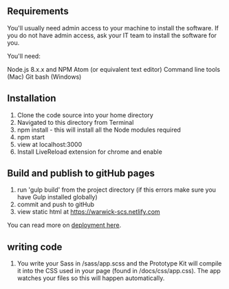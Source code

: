 ## Requirements

You'll usually need admin access to your machine to install the software. If you do not have admin access, ask your IT team to install the software for you.

You'll need:

Node.js 8.x.x and NPM
Atom (or equivalent text editor)
Command line tools (Mac)
Git bash (Windows)


## Installation

1. Clone the code source into your home directory
2. Navigated to this directory from Terminal
3. npm install - this will install all the Node modules required
4. npm start
5. view at localhost:3000
6. Install LiveReload extension for chrome and enable

## Build and publish to gitHub pages

1. run 'gulp build' from the project directory (if this errors make sure you have Gulp installed globally)
2. commit and push to gitHub
3. view static html at https://warwick-scs.netlify.com

You can read more on [deployment here](docs/publishing-on-netify.md).


## writing code

1. You write your Sass in /sass/app.scss and the Prototype Kit will compile it into the CSS used in your page (found in /docs/css/app.css). The app watches your files so this will happen automatically.
